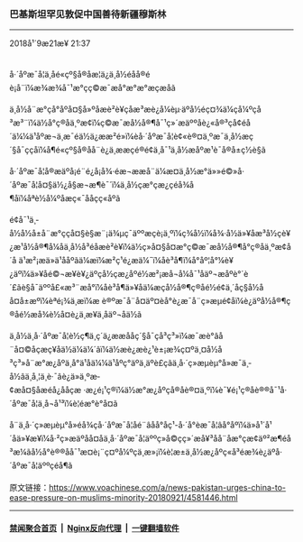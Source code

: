 ### 巴基斯坦罕见敦促中国善待新疆穆斯林
------------------------

<div class="published">
 <span class="date" title="ä¸­å½æ¶é´">
  <time datetime="2018-09-21T21:37:16+08:00">
   2018å¹´9æ21æ¥ 21:37
  </time>
 </span>
</div>
<br/>
<div class="wsw">
 <p>
  å·´åºæ¯å¦ä¸åé«çº§å®åæ¦ä¿ä¸­å½éåå®éè¡å¨ï¼æ¾æ¾å¯¹æ°çç©æ¯æå°æ°æ°æçæåã
 </p>
 <p>
  ä¸­å½å¨æ°çå°åºå¤§å»ºåæè²è¥çåæ³æè¿å¼èµ·äºå½éç¤¾ä¼çå¼ºçå³æ³¨ï¼ä½å°ç®åä¸ºæ­¢ï¼ç©æ¯æå½å®¶å¯¹ç»´æäººåè¿«å®³çå¢éå´ä¼¼ä¹åºæ¬ä¸æ¯éä½ä¿ææ²é»ï¼èå·´åºæ¯å¦è¢«è®¤ä¸ºæ¯ä¸­å½æç´§å¯ççåï¼å¶é«çº§å®åå¨è¿ä¸ææçé®é¢ä¸å¯¹ä¸­å½æåºæ¹è¯å®å±ç½è§ã
 </p>
 <p>
  å·´åºæ¯å¦å®æäºå¡é¨é¿å¡å¾·éæ¬ææå¨ä¼æ¤ä¸­å½æ°ä»»é©»å·´åºæ¯å¦å¤§ä½¿å§æ¬æ¶è¯´ï¼ä¸­å½çæ°çæ¿ç­éå¾å¶åï¼åªè½å¼ºåæç«¯åå­çç«åºã
 </p>
 <p>
  é¢å¯¹ä¸­å½å½å±å¨æ°ççå¤§è§æ¨¡ä¾µç¯äººæçè¡ä¸ºï¼ç¾å½ï¼å¾·å½ä»¥åæ³å½ç­è¥¿æ¹å½å®¶å¼åä¸­å½å³é­åæè²è¥ï¼ä½ç»å¤§å¤æ°ç©æ¯æå½å®¶å°ç®åä¸ºæ­¢å´å ä¹æ²¡æä»ä¹ååºãä¼æï¼æ²ç¹é¿æä¼¯ï¼åè³å¶ï¼å°åº¦å°¼è¥¿äºï¼ä»¥åé©¬æ¥è¥¿äºç­å½çæ¿åºé½æ²¡æå¬å¼å¯¹åäº¬æåºè°´è´£ãè§å¯äººå£«æ³¨æå°ï¼åè³å¶ä»¥åä¼æç­å½å®¶ç®åé½é¢ä¸´åç§å½åå¤å±æºï¼èªé¡¾ä¸æï¼æ è®ºæ¯å¨å¤äº¤èå°è¿æ¯å¨ç»æµé¢åï¼è¿äºå½å®¶ç®åé½æå¾è½å¤è¿ä¸æ­¥ä¸åäº¬åä½ã
 </p>
 <p>
  ä¸­å½ä¸å·´åºæ¯å¦è½ç¶ä¸ç´ä¿ææååç´§å¯çå³ç³»ï¼æ¯æè°âå¨å¤©åçæç¥åä½ä¼ä¼´âï¼ä½æè¿æè¿¹è±¡æ¾ç¤ºä¸¤å½å³ç³»å¨æ°æ¿åºä¸å°ä¹åä¼¼ä¹åºç°äºä¸äºè£çãä¸­å·´ç»æµèµ°å»æ¯ä¸­å½âä¸å¸¦ä¸è·¯âè¿ä»ä¸ºæ­¢æå¤§åæéå¿ååçæ ·æ¿é¡¹ç®ï¼ä½æ°æ¿åºçå®åè®¤ä¸ºï¼è¯¥é¡¹ç®åè®®å¯¹å·´åºæ¯å¦ä¸å¬å¹³ï¼è¦éæ°è°å¤ã
 </p>
 <p>
  å¨ä¸­å·´ç»æµèµ°å»éå¾çå·´åºæ¯å¦åé¨âåå°åç¹-å·´å°èæ¯å¦âå°åºï¼ä»å¹´å¹´åä»¥æ¥ï¼å·²ç»æäºåå¤åä¸å·´åºæ¯å¦äººç»å©çç»´æå¥³å­å¨åæ°çæ¢äº²æ¶é­å³æ¼ãå½å°è®®åå¯¹æ­¤è¡¨ç¤ºå¼ºçä¸æ»¡ï¼è¦æ±ä¸­å½æ¿åºç«å³éæ¾è¿äºå·´åºæ¯å¦äººçéå¶ã
 </p>
</div>

原文链接：https://www.voachinese.com/a/news-pakistan-urges-china-to-ease-pressure-on-muslims-minority-20180921/4581446.html


------------------------
#### [禁闻聚合首页](https://github.com/gfw-breaker/banned-news/blob/master/README.md) &nbsp;|&nbsp; [Nginx反向代理](https://github.com/gfw-breaker/open-proxy/blob/master/README.md) &nbsp;|&nbsp;  [一键翻墙软件](https://github.com/gfw-breaker/nogfw/blob/master/README.md)